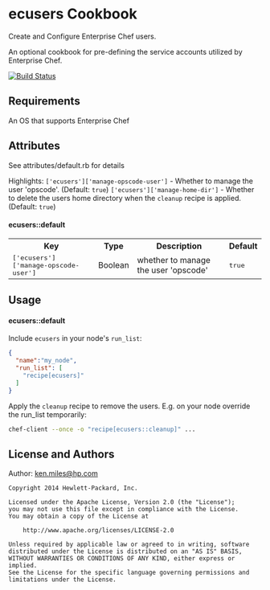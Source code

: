ecusers Cookbook
=================
Create and Configure Enterprise Chef users.

An optional cookbook for pre-defining the service accounts utilized by Enterprise Chef.

[![Build Status](https://secure.travis-ci.org/cheaprbytheduzn/ecusers.png?branch=master)](http://travis-ci.org/cheaprbytheduzn/ecusers)

Requirements
------------
An OS that supports Enterprise Chef

Attributes
----------
See attributes/default.rb for details

Highlights:
`['ecusers']['manage-opscode-user']` - Whether to manage the user 'opscode'.  (Default: `true`)
`['ecusers']['manage-home-dir']` - Whether to delete the users home directory when the `cleanup` recipe is applied.  (Default:  `true`)


#### ecusers::default
<table>
  <tr>
    <th>Key</th>
    <th>Type</th>
    <th>Description</th>
    <th>Default</th>
  </tr>
  <tr>
    <td><tt>['ecusers']['manage-opscode-user']</tt></td>
    <td>Boolean</td>
    <td>whether to manage the user 'opscode' </td>
    <td><tt>true</tt></td>
  </tr>
</table>

Usage
-----
#### ecusers::default

Include `ecusers` in your node's `run_list`:

```json
{
  "name":"my_node",
  "run_list": [
    "recipe[ecusers]"
  ]
}
```
Apply the `cleanup` recipe to remove the users.  E.g. on your node override the run_list temporarily:

```bash
chef-client --once -o "recipe[ecusers::cleanup]" ...
```

License and Authors
-------------------
Author: ken.miles@hp.com

```text
Copyright 2014 Hewlett-Packard, Inc.

Licensed under the Apache License, Version 2.0 (the "License");
you may not use this file except in compliance with the License.
You may obtain a copy of the License at

    http://www.apache.org/licenses/LICENSE-2.0

Unless required by applicable law or agreed to in writing, software
distributed under the License is distributed on an "AS IS" BASIS,
WITHOUT WARRANTIES OR CONDITIONS OF ANY KIND, either express or implied.
See the License for the specific language governing permissions and
limitations under the License.

